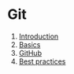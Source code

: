 # Git

1. [Introduction](introduction.md) 
2. [Basics](basics.md)
3. [GitHub](github.md)
4. [Best practices](best.md)

